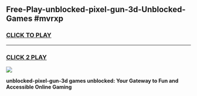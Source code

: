 
## Free-Play-unblocked-pixel-gun-3d-Unblocked-Games #mvrxp
<h3>
<a href="https://news.freeplayer.one?title=unblocked-pixel-gun-3d&ref=8M">CLICK TO PLAY</a></h3>
<hr>

<h3>
<a href="https://news.freeplayer.one?title=unblocked-pixel-gun-3d&ref=8M">CLICK 2 PLAY</a>
  
</h3>

<a href="https://news.freeplayer.one?title=unblocked-pixel-gun-3d&ref=8M"><img src="https://clearcache.store/games.png"></a>


**unblocked-pixel-gun-3d games unblocked: Your Gateway to Fun and Accessible Online Gaming**

